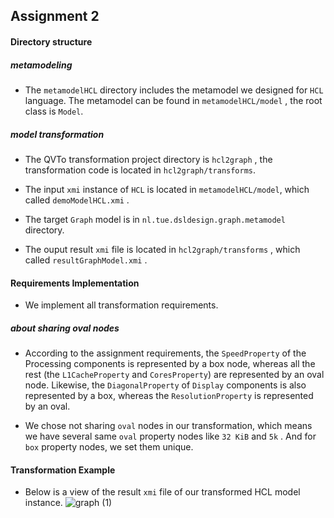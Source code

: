 ## Assignment 2 



#### Directory structure

##### metamodeling

- The `metamodelHCL` directory includes the metamodel we designed for `HCL` language. The metamodel can be found in `metamodelHCL/model` , the root class is `Model`. 

##### model transformation

- The QVTo transformation project directory is `hcl2graph` , the transformation code is located in `hcl2graph/transforms`. 

- The input `xmi` instance of `HCL` is located in `metamodelHCL/model`, which called `demoModelHCL.xmi` .

- The target `Graph` model is in `nl.tue.dsldesign.graph.metamodel` directory.

- The ouput result `xmi` file is located in `hcl2graph/transforms` , which called `resultGraphModel.xmi` .

  

#### Requirements Implementation

- We implement all transformation requirements.

##### about sharing oval nodes

- According to the assignment requirements, the `SpeedProperty` of the Processing components is represented by a box node, whereas all the rest (the `L1CacheProperty` and `CoresProperty`) are represented by an oval node. Likewise, the `DiagonalProperty` of `Display` components is also represented by a box, whereas the `ResolutionProperty` is represented by an oval.

- We chose not sharing `oval` nodes in our transformation, which means we have several same `oval` property nodes like `32 KiB` and `5k` . And for `box` property nodes, we set them unique.



#### Transformation Example

- Below is a view of the result `xmi` file of our transformed HCL model instance.
![graph (1)](https://user-images.githubusercontent.com/32551030/174314359-b6039196-fa0f-4dc2-be36-ffbfeb0cbe6f.svg)












